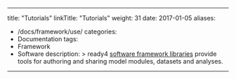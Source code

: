 
---
title: "Tutorials"
linkTitle: "Tutorials"
weight: 31
date: 2017-01-05
aliases:
- /docs/framework/use/
categories: 
- Documentation
tags:
- Framework
- Software
description: >
  ready4 [software framework libraries](/docs/software/libraries/types/framework) provide tools for authoring and sharing model modules, datasets and analyses.
---


